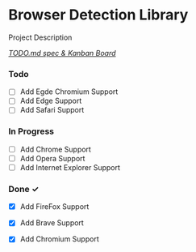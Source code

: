 # Browser Detection Library

Project Description

<em>[TODO.md spec & Kanban Board](https://bit.ly/3fCwKfM)</em>

### Todo

- [ ] Add Egde Chromium Support  
- [ ] Add Edge Support  
- [ ] Add Safari Support  

### In Progress

- [ ] Add Chrome Support  
- [ ] Add Opera Support  
- [ ] Add Internet Explorer Support  

### Done ✓

- [x] Add FireFox Support  
- [x] Add Brave Support  
- [x] Add Chromium Support  

